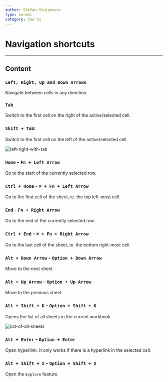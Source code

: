 ```yaml
---
author: Stefan-Stojanovic
type: normal
category: how to
---
```


# Navigation shortcuts


---

## Content

### `Left, Right, Up and Down Arrows`

Navigate between cells in any direction.

### `Tab`

Switch to the first cell on the right of the active/selected cell.

### `Shift + Tab`:

Switch to the first cell on the left of the active/selected cell. 

![left-right-with-tab](https://img.enkipro.com/03cb57661b32f2cc6d8967e7a62d04d7.gif)

### `Home` - `Fn + Left Arrow`

Go to the start of the currently selected row.

### `Ctrl + Home` - `⌘ + Fn + Left Arrow`

Go to the first cell of the sheet, ie. the top left-most cell.

### `End` - `Fn + Right Arrow`

Go to the end of the currently selected row.

### `Ctrl + End` - `⌘ + Fn + Right Arrow`

Go to the last cell of the sheet, ie. the bottom right-most cell.

### `Alt + Down Arrow` - `Option + Down Arrow`

Move to the next sheet.

### `Alt + Up Arrow` - `Option + Up Arrow`

Move to the previous sheet.

### `Alt + Shift + K` - `Option + Shift + K`

Opens the list of all sheets in the current workbook.

![list-of-all-sheets](https://img.enkipro.com/f13c2450f0e3d0b1d89f92f6f2371d62.gif)

### `Alt + Enter` - `Option + Enter`

Open hyperlink. It only works if there is a hyperlink in the selected cell.

### `Alt + Shift + X` - `Option + Shift + X`

Open the `Explore` feature.
